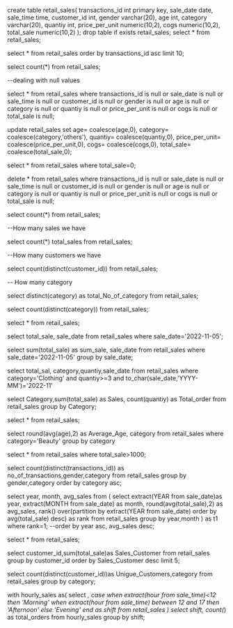 create table retail_sales(
transactions_id int primary key,
sale_date date,
sale_time time,
customer_id int,
gender varchar(20),
age int,
category varchar(20),
quantiy int,
price_per_unit numeric(10,2),
cogs numeric(10,2),
total_sale numeric(10,2)
);
drop table if exists retail_sales;
select * from retail_sales;

select * from retail_sales
order by transactions_id asc limit 10;

select count(*) from retail_sales;

--dealing with null values

select * from retail_sales
where transactions_id is null
or
sale_date is null
or
sale_time is null
or 
customer_id is null
or 
gender is null
or
age is null
or 
category is null
or 
quantiy is null
or 
price_per_unit is null
or 
cogs is null
or 
total_sale is null;

update retail_sales
set
    age= coalesce(age,0),
    category= coalesce(category,'others'),
    quantiy= coalesce(quantiy,0),
    price_per_unit= coalesce(price_per_unit,0),
    cogs= coalesce(cogs,0),
    total_sale= coalesce(total_sale,0);

select * from retail_sales
where total_sale=0;

delete * from retail_sales
where transactions_id is null
or 
sale_date is null
or
sale_time is null
or 
customer_id is null
or 
gender is null
or
age is null
or 
category is null
or 
quantiy is null
or 
price_per_unit is null
or 
cogs is null
or 
total_sale is null;

select count(*) from retail_sales;

--How many sales we have

select count(*) total_sales from retail_sales;

--How many customers we have

select count(distinct(customer_id)) from retail_sales;

-- How many category

select distinct(category) as total_No_of_category from retail_sales;

select count(distinct(category)) from retail_sales;

select * from retail_sales;


select total_sale, sale_date from retail_sales
where sale_date='2022-11-05';

select sum(total_sale) as sum_sale, sale_date from retail_sales
where sale_date='2022-11-05'
group by sale_date;

select total_sal, category,quantiy,sale_date
from retail_sales
where category='Clothing' 
and
quantiy>=3
and
to_char(sale_date,'YYYY-MM')='2022-11'

select Category,sum(total_sale) as Sales, count(quantiy) as Total_order
from retail_sales
group by Category;

select * from retail_sales;

select round(avg(age),2) as Average_Age, category
from retail_sales
where category='Beauty'
group by category

select * from retail_sales
where total_sale>1000;

select count(distinct(transactions_id)) as no_of_transactions,gender,category
from retail_sales
group by gender,category
order by category asc;


select 
year,
month,
avg_sales
from
(
select 
extract(YEAR from sale_date)as year,
extract(MONTH from sale_date) as month,
round(avg(total_sale),2) as avg_sales,
rank() over(partition by extract(YEAR from sale_date) order by avg(total_sale) desc) as rank
from retail_sales
group by year,month
) as t1
where rank=1;
--order by year asc, avg_sales desc;

select * from retail_sales;

select customer_id,sum(total_sale)as Sales_Customer
from retail_sales
group by customer_id
order by Sales_Customer desc
limit 5;

select count(distinct(customer_id))as Unigue_Customers,category
from retail_sales
group by category;

with hourly_sales
as(
select *,
case
    when extract(hour from sale_time)<12 then 'Morning'
	when extract(hour from sale_time) between 12 and 17 then 'Afternoon'
	else 'Evening'
end as shift
from retail_sales
)
select
shift,
count(*) as total_orders
from hourly_sales
group by shift;
